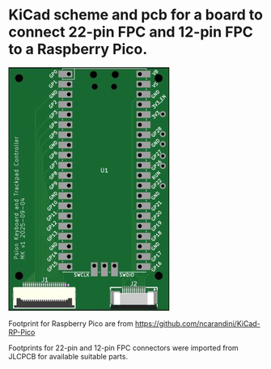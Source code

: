 # KiCad scheme and pcb for a board to connect 22-pin FPC and 12-pin FPC to a Raspberry Pico.

![PCB preview](/Images/board_v1.jpg)

Footprint for Raspberry Pico are from https://github.com/ncarandini/KiCad-RP-Pico

Footprints for 22-pin and 12-pin FPC connectors were imported from JLCPCB for available suitable parts.
